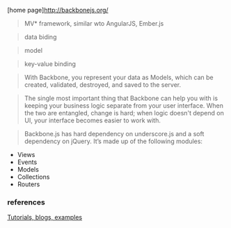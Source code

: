 [home page]http://backbonejs.org/

> MV* framework, similar wto AngularJS, Ember.js

> data biding

> model

> key-value binding

> With Backbone, you represent your data as Models, which can be created, validated, destroyed, and saved to the server. 

> The single most important thing that Backbone can help you with is keeping your business logic separate from your user interface. When the two are entangled, change is hard; when logic doesn't depend on UI, your interface becomes easier to work with.

> Backbone.js has hard dependency on underscore.js and a soft dependency on jQuery. It’s made up of the following modules:
- Views
- Events
- Models
- Collections
- Routers


### references
[Tutorials, blogs, examples](https://github.com/jashkenas/backbone/wiki/Tutorials%2C-blog-posts-and-example-sites)